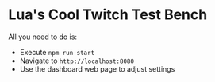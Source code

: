 # Lua's Cool Twitch Test Bench

All you need to do is: 
* Execute `npm run start`
* Navigate to `http://localhost:8080`
* Use the dashboard web page to adjust settings